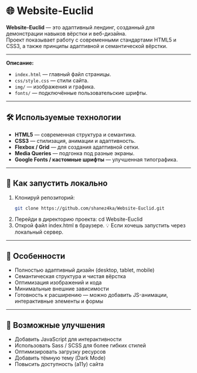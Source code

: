 # 🌐 Website-Euclid

**Website-Euclid** — это адаптивный лендинг, созданный для демонстрации навыков вёрстки и веб-дизайна.  
Проект показывает работу с современными стандартами HTML5 и CSS3, а также принципы адаптивной и семантической вёрстки.

---

**Описание:**
- `index.html` — главный файл страницы.  
- `css/style.css` — стили сайта.  
- `img/` — изображения и графика.  
- `fonts/` — подключённые пользовательские шрифты.

---

## 🛠 Используемые технологии

- **HTML5** — современная структура и семантика.  
- **CSS3** — стилизация, анимации и адаптивность.  
- **Flexbox / Grid** — для создания адаптивной сетки.  
- **Media Queries** — подгонка под разные экраны.  
- **Google Fonts / кастомные шрифты** — улучшенная типографика.

---

## 🚀 Как запустить локально

1. Клонируй репозиторий:
   ```bash
   git clone https://github.com/shanez4ka/Website-Euclid.git
2. Перейди в директорию проекта:
   cd Website-Euclid
3. Открой файл index.html в браузере. 💡 Если хочешь запустить через локальный сервер.

---

## 🎨 Особенности

- Полностью адаптивный дизайн (desktop, tablet, mobile)
- Семантическая структура и чистая вёрстка
- Оптимизация изображений и кода
- Минимальные внешние зависимости
- Готовность к расширению — можно добавить JS-анимации, интерактивные элементы и формы

---

## 🔧 Возможные улучшения

- Добавить JavaScript для интерактивности
- Использовать Sass / SCSS для более гибких стилей
- Оптимизировать загрузку ресурсов
- Добавить тёмную тему (Dark Mode)
- Повысить доступность (a11y) сайта
